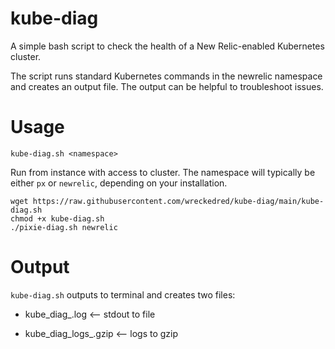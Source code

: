 # kube-diag

A simple bash script to check the health of a New Relic-enabled Kubernetes cluster.

The script runs standard Kubernetes commands in the newrelic namespace and creates an output file.
The output can be helpful to troubleshoot issues.


# Usage

```
kube-diag.sh <namespace>
```

Run from instance with access to cluster. The namespace will typically be either `px` or `newrelic`, depending on your installation.
```
wget https://raw.githubusercontent.com/wreckedred/kube-diag/main/kube-diag.sh
chmod +x kube-diag.sh
./pixie-diag.sh newrelic
```

# Output

`kube-diag.sh` outputs to terminal and creates two files:

- kube_diag_<date>.log <-- stdout to file

- kube_diag_logs_<date>.gzip <-- logs to gzip
